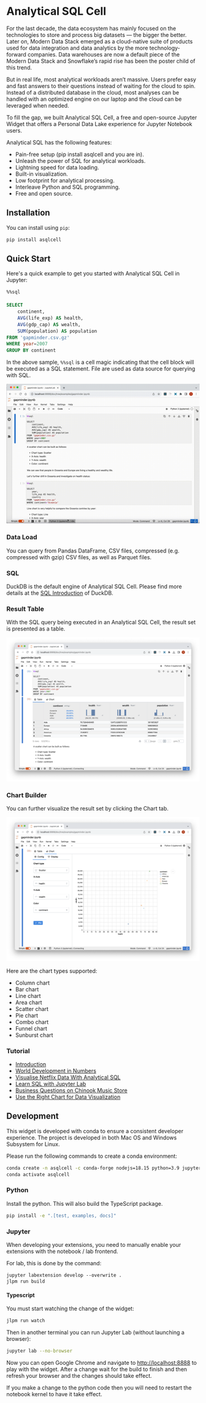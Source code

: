 # Analytical SQL Cell

For the last decade, the data ecosystem has mainly focused on the technologies to store and process big datasets — the bigger the better. Later on, Modern Data Stack emerged as a cloud-native suite of products used for data integration and data analytics by the more technology-forward companies. Data warehouses are now a default piece of the Modern Data Stack and Snowflake’s rapid rise has been the poster child of this trend.

But in real life, most analytical workloads aren’t massive. Users prefer easy and fast answers to their questions instead of waiting for the cloud to spin. Instead of a distributed database in the cloud, most analyses can be handled with an optimized engine on our laptop and the cloud can be leveraged when needed.

To fill the gap, we built Analytical SQL Cell, a free and open-source Jupyter Widget that offers a Personal Data Lake experience for Jupyter Notebook users.

Analytical SQL has the following features:

* Pain-free setup (pip install asqlcell and you are in).
* Unleash the power of SQL for analytical workloads.
* Lightning speed for data loading.
* Built-in visualization.
* Low footprint for analytical processing.
* Interleave Python and SQL programming.
* Free and open source.

## Installation

You can install using `pip`:

```bash
pip install asqlcell
```

## Quick Start

Here's a quick example to get you started with Analytical SQL Cell in Jupyter:

```sql
%%sql

SELECT
    continent,
    AVG(life_exp) AS health,
    AVG(gdp_cap) AS wealth,
    SUM(population) AS population
FROM 'gapminder.csv.gz'
WHERE year=2007
GROUP BY continent
```

In the above sample, `%%sql` is a cell magic indicating that the cell block will be executed as a SQL statement. File are used as data source for querying with SQL.

![Screenshot](gapminder.gif)

### Data Load

You can query from Pandas DataFrame, CSV files, compressed (e.g. compressed with gzip) CSV files, as well as Parquet files.

### SQL

DuckDB is the default engine of Analytical SQL Cell. Please find more details at the [SQL Introduction](https://duckdb.org/docs/sql/introduction) of DuckDB.

### Result Table

With the SQL query being executed in an Analytical SQL Cell, the result set is presented as a table.

![Result Table](result-table.png)

### Chart Builder

You can further visualize the result set by clicking the Chart tab.

![Chart Builder](chart-builder.png)

Here are the chart types supported:

* Column chart
* Bar chart
* Line chart
* Area chart
* Scatter chart
* Pie chart
* Combo chart
* Funnel chart
* Sunburst chart

### Tutorial

- [Introduction](examples/introduction.ipynb)
- [World Development in Numbers](examples/gapminder.ipynb)
- [Visualise Netflix Data With Analytical SQL](examples/netflix.ipynb)
- [Learn SQL with Jupyter Lab](examples/chinook.sqlite.ipynb)
- [Business Questions on Chinook Music Store](examples/chinook.duckdb.ipynb)
- [Use the Right Chart for Data Visualization](examples/visualization.ipynb)

## Development

This widget is developed with conda to ensure a consistent developer experience. The project is developed in both
Mac OS and Windows Subsystem for Linux.

Please run the following commands to create a conda environment:

```bash
conda create -n asqlcell -c conda-forge nodejs=18.15 python=3.9 jupyterlab=3.6 jupyter_packaging=0.12
conda activate asqlcell
```

### Python

Install the python. This will also build the TypeScript package.

```bash
pip install -e ".[test, examples, docs]"
```

### Jupyter

When developing your extensions, you need to manually enable your extensions with the notebook / lab frontend.

For lab, this is done by the command:

```
jupyter labextension develop --overwrite .
jlpm run build
```

#### Typescript

You must start watching the change of the widget:

```bash
jlpm run watch
```

Then in another terminal you can run Jupyter Lab (without launching a browser):

```bash
jupyter lab --no-browser
```

Now you can open Google Chrome and navigate to [http://localhost:8888](http://localhost:8888) to play with the widget.
After a change wait for the build to finish and then refresh your browser and the changes should take effect.

If you make a change to the python code then you will need to restart the notebook kernel to have it take effect.
